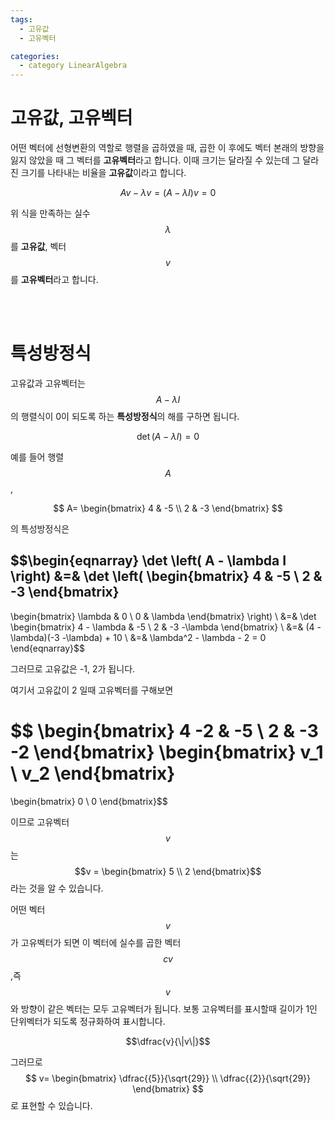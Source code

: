 ```yaml
---
tags:
  - 고유값
  - 고유벡터

categories: 
  - category LinearAlgebra
---
```


# 고유값, 고유벡터

어떤 벡터에 선형변환의 역할로 행렬을 곱하였을 때, 곱한 이 후에도 벡터 본래의 방향을 잃지 않았을 때 그 벡터를 **고유벡터**라고 합니다. 이때 크기는 달라질 수 있는데 그 달라진 크기를 나타내는 비율을 **고유값**이라고 합니다.

$$Av - \lambda v = (A - \lambda I) v = 0$$

위 식을 만족하는 실수 $$\lambda$$ 를 **고유값**, 벡터 $$v$$를 **고유벡터**라고 합니다.

<br/>
<br/>

# 특성방정식

고유값과 고유벡터는 $$A - \lambda I$$ 의 행렬식이 0이 되도록 하는 **특성방정식**의 해를 구하면 됩니다.

$$\det \left( A - \lambda I \right) = 0$$

예를 들어 행렬 $$A$$,

$$ A=
\begin{bmatrix}
4 & -5 \\
2 & -3
\end{bmatrix} $$

의 특성방정식은

$$\begin{eqnarray}
\det \left( A - \lambda I \right)
&=&
\det
\left(
\begin{bmatrix}
4 & -5 \\
2 & -3
\end{bmatrix}
-
\begin{bmatrix}
\lambda & 0 \\
0 & \lambda
\end{bmatrix}
\right)
\\
&=&
\det
\begin{bmatrix}
4 - \lambda & -5 \\
2 & -3 -\lambda
\end{bmatrix}
\\
&=& (4 - \lambda)(-3 -\lambda) + 10 \\
&=& \lambda^2 - \lambda - 2 = 0
\end{eqnarray}$$

그러므로 고유값은 -1, 2가 됩니다.

여기서 고유값이 2 일때 고유벡터를 구해보면

$$ \begin{bmatrix}
4 -2 & -5 \\
2 & -3 -2
\end{bmatrix}
\begin{bmatrix}
v_1  \\
v_2
\end{bmatrix}
=
\begin{bmatrix}
0  \\
0
\end{bmatrix}$$

이므로 고유벡터 $$v$$는
$$v =
\begin{bmatrix}
5  \\
2
\end{bmatrix}$$
라는 것을 알 수 있습니다.


어떤 벡터  $$v$$가 고유벡터가 되면 이 벡터에 실수를 곱한 벡터 $$cv$$ ,즉 $$v$$ 와 방향이 같은 벡터는 모두 고유벡터가 됩니다. 보통 고유벡터를 표시할때 길이가 1인 단위벡터가 되도록 정규화하여 표시합니다.

$$\dfrac{v}{\|v\|}$$

그러므로
$$
v=
\begin{bmatrix}
\dfrac{{5}}{\sqrt{29}}  \\
\dfrac{{2}}{\sqrt{29}}
\end{bmatrix}
$$
로 표현할 수 있습니다. 
